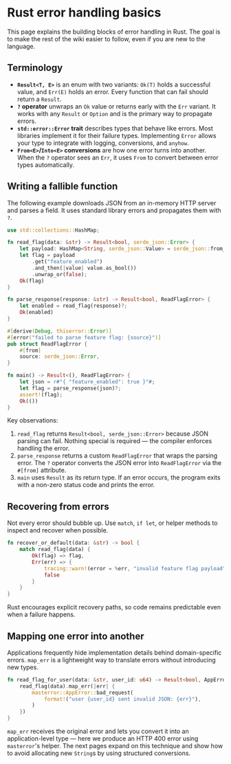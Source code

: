 # Rust error handling basics

This page explains the building blocks of error handling in Rust. The goal is
to make the rest of the wiki easier to follow, even if you are new to the
language.

## Terminology

- **`Result<T, E>`** is an enum with two variants: `Ok(T)` holds a successful
  value, and `Err(E)` holds an error. Every function that can fail should return
  a `Result`.
- **`?` operator** unwraps an `Ok` value or returns early with the `Err` variant.
  It works with any `Result` or `Option` and is the primary way to propagate
  errors.
- **`std::error::Error` trait** describes types that behave like errors. Most
  libraries implement it for their failure types. Implementing `Error` allows
  your type to integrate with logging, conversions, and `anyhow`.
- **`From<E>`/`Into<E>` conversions** are how one error turns into another.
  When the `?` operator sees an `Err`, it uses `From` to convert between error
  types automatically.

## Writing a fallible function

The following example downloads JSON from an in-memory HTTP server and parses a
field. It uses standard library errors and propagates them with `?`.

```rust
use std::collections::HashMap;

fn read_flag(data: &str) -> Result<bool, serde_json::Error> {
    let payload: HashMap<String, serde_json::Value> = serde_json::from_str(data)?;
    let flag = payload
        .get("feature_enabled")
        .and_then(|value| value.as_bool())
        .unwrap_or(false);
    Ok(flag)
}

fn parse_response(response: &str) -> Result<bool, ReadFlagError> {
    let enabled = read_flag(response)?;
    Ok(enabled)
}

#[derive(Debug, thiserror::Error)]
#[error("failed to parse feature flag: {source}")]
pub struct ReadFlagError {
    #[from]
    source: serde_json::Error,
}

fn main() -> Result<(), ReadFlagError> {
    let json = r#"{ "feature_enabled": true }"#;
    let flag = parse_response(json)?;
    assert!(flag);
    Ok(())
}
```

Key observations:

1. `read_flag` returns `Result<bool, serde_json::Error>` because JSON parsing can
   fail. Nothing special is required — the compiler enforces handling the error.
2. `parse_response` returns a custom `ReadFlagError` that wraps the parsing
   error. The `?` operator converts the JSON error into `ReadFlagError` via the
   `#[from]` attribute.
3. `main` uses `Result` as its return type. If an error occurs, the program exits
   with a non-zero status code and prints the error.

## Recovering from errors

Not every error should bubble up. Use `match`, `if let`, or helper methods to
inspect and recover when possible.

```rust
fn recover_or_default(data: &str) -> bool {
    match read_flag(data) {
        Ok(flag) => flag,
        Err(err) => {
            tracing::warn!(error = %err, "invalid feature flag payload");
            false
        }
    }
}
```

Rust encourages explicit recovery paths, so code remains predictable even when a
failure happens.

## Mapping one error into another

Applications frequently hide implementation details behind domain-specific
errors. `map_err` is a lightweight way to translate errors without introducing
new types.

```rust
fn read_flag_for_user(data: &str, user_id: u64) -> Result<bool, AppError> {
    read_flag(data).map_err(|err| {
        masterror::AppError::bad_request(
            format!("user {user_id} sent invalid JSON: {err}"),
        )
    })
}
```

`map_err` receives the original error and lets you convert it into an
application-level type — here we produce an HTTP 400 error using `masterror`'s
helper. The next pages expand on this technique and show how to avoid allocating
new `String`s by using structured conversions.
